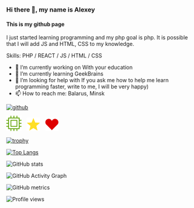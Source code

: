 ### Hi there 👋, my name is Alexey
#### This is my github page
I just started learning programming and my php goal is php. It is possible that I will add JS and HTML, CSS to my knowledge.

Skills: PHP / REACT / JS / HTML / CSS

- 🔭 I’m currently working on With your education 
- 🌱 I’m currently learning GeekBrains 
- 🤔 I’m looking for help with If you ask me how to help me learn programming faster, write to me, I will be very happy) 
- 📫 How to reach me: Balarus, Minsk 


[<img src='https://cdn.jsdelivr.net/npm/simple-icons@3.0.1/icons/github.svg' alt='github' height='40'>](https://github.com/AlexseyBY)  

<a href='https://docs.github.com/en/developers'><img src='https://raw.githubusercontent.com/acervenky/animated-github-badges/master/assets/devbadge.gif' width='40' height='40'></a> <a href='https://stars.github.com/'><img src='https://raw.githubusercontent.com/acervenky/animated-github-badges/master/assets/starbadge.gif' width='35' height='35'></a> <a href='https://docs.github.com/en/github/supporting-the-open-source-community-with-github-sponsors'><img src='https://raw.githubusercontent.com/acervenky/animated-github-badges/master/assets/sponsorbadge.gif' width='35' height='35'></a> 

[![trophy](https://github-profile-trophy.vercel.app/?username=AlexseyBY)](https://github.com/ryo-ma/github-profile-trophy)

[![Top Langs](https://github-readme-stats.vercel.app/api/top-langs/?username=AlexseyBY)](https://github.com/anuraghazra/github-readme-stats)

![GitHub stats](https://github-readme-stats.vercel.app/api?username=AlexseyBY&show_icons=true)  

![GitHub Activity Graph](https://activity-graph.herokuapp.com/graph?username=AlexseyBY)  

![GitHub metrics](https://metrics.lecoq.io/AlexseyBY)  

![Profile views](https://gpvc.arturio.dev/AlexseyBY)  

